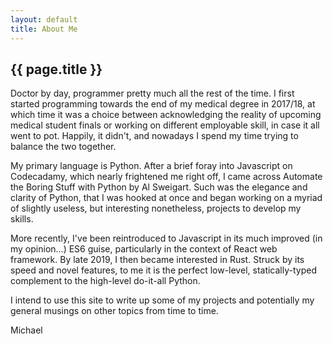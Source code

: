 ```yaml
---
layout: default
title: About Me
---
```

## {{ page.title }}

Doctor by day, programmer pretty much all the rest of the time. I first started programming towards the end of my medical degree in 2017/18, at which time it was a choice between acknowledging the reality of upcoming medical student finals or working on different employable skill, in case it all went to pot. Happily, it didn't, and nowadays I spend my time trying to balance the two together.

My primary language is Python. After a brief foray into Javascript on Codecadamy, which nearly frightened me right off, I came across Automate the Boring Stuff with Python by Al Sweigart. Such was the elegance and clarity of Python, that I was hooked at once and began working on a myriad of slightly useless, but interesting nonetheless, projects to develop my skills.

More recently, I've been reintroduced to Javascript in its much improved (in my opinion...) ES6 guise, particularly in the context of React web framework. By late 2019, I then became interested in Rust. Struck by its speed and novel features, to me it is the perfect low-level, statically-typed complement to the high-level do-it-all Python.

I intend to use this site to write up some of my projects and potentially my general musings on other topics from time to time.

Michael
